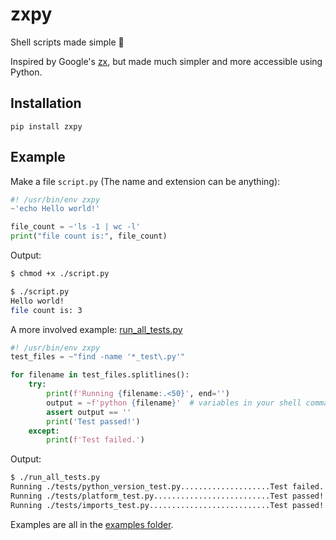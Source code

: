 # zxpy

Shell scripts made simple 🐚

Inspired by Google's [zx](https://github.com/google/zx), but made much simpler and more accessible using Python.

## Installation

`pip install zxpy`

## Example

Make a file `script.py` (The name and extension can be anything):

```python
#! /usr/bin/env zxpy
~'echo Hello world!'

file_count = ~'ls -1 | wc -l'
print("file count is:", file_count)
```

Output:

```bash
$ chmod +x ./script.py

$ ./script.py
Hello world!
file count is: 3
```

A more involved example: [run_all_tests.py](./examples/run_all_tests.py)

```python
#! /usr/bin/env zxpy
test_files = ~"find -name '*_test\.py'"

for filename in test_files.splitlines():
    try:
        print(f'Running {filename:.<50}', end='')
        output = ~f'python {filename}'  # variables in your shell commands :D
        assert output == ''
        print('Test passed!')
    except:
        print(f'Test failed.')
```

Output:

```bash
$ ./run_all_tests.py
Running ./tests/python_version_test.py....................Test failed.
Running ./tests/platform_test.py..........................Test passed!
Running ./tests/imports_test.py...........................Test passed!
```

Examples are all in the [examples folder](./examples).
